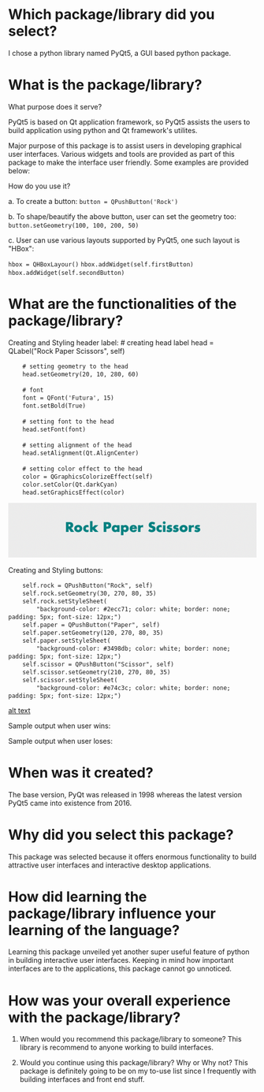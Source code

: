 # Which package/library did you select?
I chose a python library named PyQt5, a GUI based python package.

# What is the package/library?
What purpose does it serve?

PyQt5 is based on Qt application framework, so PyQt5 assists the users to build application using python and Qt framework's utilites.

Major purpose of this package is to assist users in developing graphical user interfaces. 
Various widgets and tools are provided as part of this package to make the interface user friendly. Some examples are provided below:


How do you use it?

a. To create a button:
`button = QPushButton('Rock')`

b. To shape/beautify the above button, user can set the geometry too:
`button.setGeometry(100, 100, 200, 50)`

c. User can use various layouts supported by PyQt5, one such layout is "HBox":

`hbox = QHBoxLayour()`
`hbox.addWidget(self.firstButton)`
`hbox.addWidget(self.secondButton)`


# What are the functionalities of the package/library?

Creating and Styling header label:
        # creating head label
        head = QLabel("Rock Paper Scissors", self)

        # setting geometry to the head
        head.setGeometry(20, 10, 280, 60)

        # font
        font = QFont('Futura', 15)
        font.setBold(True)

        # setting font to the head
        head.setFont(font)

        # setting alignment of the head
        head.setAlignment(Qt.AlignCenter)

        # setting color effect to the head
        color = QGraphicsColorizeEffect(self)
        color.setColor(Qt.darkCyan)
        head.setGraphicsEffect(color)

![alt original image](./images/Game_header.png)

Creating and Styling buttons:

        self.rock = QPushButton("Rock", self)
        self.rock.setGeometry(30, 270, 80, 35)
        self.rock.setStyleSheet(
            "background-color: #2ecc71; color: white; border: none; padding: 5px; font-size: 12px;")
        self.paper = QPushButton("Paper", self)
        self.paper.setGeometry(120, 270, 80, 35)
        self.paper.setStyleSheet(
            "background-color: #3498db; color: white; border: none; padding: 5px; font-size: 12px;")
        self.scissor = QPushButton("Scissor", self)
        self.scissor.setGeometry(210, 270, 80, 35)
        self.scissor.setStyleSheet(
            "background-color: #e74c3c; color: white; border: none; padding: 5px; font-size: 12px;")


[alt text](../images/Game_buttons.png)

Sample output when user wins:

Sample output when user loses:

# When was it created?
The base version, PyQt was released in 1998 whereas the latest version PyQt5 came into existence from 2016.

# Why did you select this package?
This package was selected because it offers enormous functionality to build attractive user interfaces and interactive desktop applications.

# How did learning the package/library influence your learning of the language?

Learning this package unveiled yet another super useful feature of python in building interactive user interfaces. Keeping in mind how important interfaces are to the applications, this package cannot go unnoticed.

# How was your overall experience with the package/library?
 1. When would you recommend this package/library to someone?
 This library is recommend to anyone working to build interfaces.

 2. Would you continue using this package/library? Why or Why not?
 This package is definitely going to be on my to-use list since I frequently with building interfaces and front end stuff.


